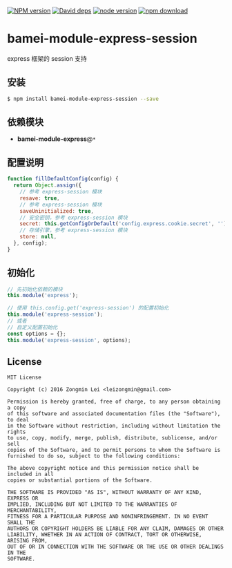 [![NPM version][npm-image]][npm-url]
[![David deps][david-image]][david-url]
[![node version][node-image]][node-url]
[![npm download][download-image]][download-url]

[npm-image]: https://img.shields.io/npm/v/bamei-module-express-session.svg?style=flat-square
[npm-url]: https://npmjs.org/package/bamei-module-express-session
[david-image]: https://img.shields.io/david/leizongmin/bamei.svg?style=flat-square
[david-url]: https://david-dm.org/leizongmin/bamei
[node-image]: https://img.shields.io/badge/node.js-%3E=_4.0-green.svg?style=flat-square
[node-url]: http://nodejs.org/download/
[download-image]: https://img.shields.io/npm/dm/bamei-module-express-session.svg?style=flat-square
[download-url]: https://npmjs.org/package/bamei-module-express-session

# bamei-module-express-session

express 框架的 session 支持

## 安装

```bash
$ npm install bamei-module-express-session --save
```

## 依赖模块

+ **bamei-module-express**@`*`


## 配置说明

```javascript
function fillDefaultConfig(config) {
  return Object.assign({
    // 参考 express-session 模块
    resave: true,
    // 参考 express-session 模块
    saveUninitialized: true,
    // 安全密钥，参考 express-session 模块
    secret: this.getConfigOrDefault('config.express.cookie.secret', ''),
    // 存储引擎，参考 express-session 模块
    store: null,
  }, config);
}
```

## 初始化

```javascript
// 先初始化依赖的模块
this.module('express');

// 使用 this.config.get('express-session') 的配置初始化
this.module('express-session');
// 或者
// 自定义配置初始化
const options = {};
this.module('express-session', options);
```

## License

```
MIT License

Copyright (c) 2016 Zongmin Lei <leizongmin@gmail.com>

Permission is hereby granted, free of charge, to any person obtaining a copy
of this software and associated documentation files (the "Software"), to deal
in the Software without restriction, including without limitation the rights
to use, copy, modify, merge, publish, distribute, sublicense, and/or sell
copies of the Software, and to permit persons to whom the Software is
furnished to do so, subject to the following conditions:

The above copyright notice and this permission notice shall be included in all
copies or substantial portions of the Software.

THE SOFTWARE IS PROVIDED "AS IS", WITHOUT WARRANTY OF ANY KIND, EXPRESS OR
IMPLIED, INCLUDING BUT NOT LIMITED TO THE WARRANTIES OF MERCHANTABILITY,
FITNESS FOR A PARTICULAR PURPOSE AND NONINFRINGEMENT. IN NO EVENT SHALL THE
AUTHORS OR COPYRIGHT HOLDERS BE LIABLE FOR ANY CLAIM, DAMAGES OR OTHER
LIABILITY, WHETHER IN AN ACTION OF CONTRACT, TORT OR OTHERWISE, ARISING FROM,
OUT OF OR IN CONNECTION WITH THE SOFTWARE OR THE USE OR OTHER DEALINGS IN THE
SOFTWARE.
```
